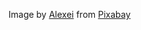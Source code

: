 Image by <a href="https://pixabay.com/users/alexei_other-9114223/?utm_source=link-attribution&amp;utm_medium=referral&amp;utm_campaign=image&amp;utm_content=4937823">Alexei</a> from <a href="https://pixabay.com//?utm_source=link-attribution&amp;utm_medium=referral&amp;utm_campaign=image&amp;utm_content=4937823">Pixabay</a>